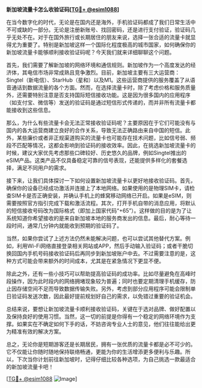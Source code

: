 **新加坡流量卡怎么收验证码[[TG💪+ @esim1088](https://t.me/s/esim1088)]**

在当今数字化的时代，无论是在国内还是海外，手机验证码都成了我们日常生活中不可或缺的一部分。无论是注册新账号、找回密码，还是进行支付验证，验证码几乎无处不在。对于在国外旅行或长期居住的朋友来说，选择一张合适的流量卡就显得尤为重要了。特别是新加坡这样一个国际化程度极高的城市国家，如何确保你的新加坡流量卡能够顺利接收验证码呢？今天我们就来详细聊聊这个问题。

首先，我们需要了解新加坡的网络环境和通信规则。新加坡作为一个高度发达的经济体，其电信市场非常成熟且竞争激烈。目前，新加坡主要有三大运营商：Singtel（新电信）、StarHub（星和）以及M1。这些运营商提供的服务覆盖了从语音通话到数据流量的各个方面。然而，在选择流量卡时，除了考虑价格和服务质量外，还需要特别注意是否支持国际短信接收功能。这是因为很多国内的应用程序（如支付宝、微信等）发送的验证码是通过短信形式传递的，而并非所有流量卡都能接收到这些信息。

那么，为什么有些流量卡会无法正常接收验证码呢？主要原因在于它们可能没有与国内的各大运营商建立良好的合作关系，导致无法正确路由来自中国的短信。此外，某些廉价或者非正规渠道购买的流量卡也可能存在技术问题，比如信号弱、频段不匹配等情况，这都会影响到验证码的接收效率。因此，在挑选新加坡流量卡的时候，建议大家优先考虑那些口碑较好、历史悠久的品牌，例如Singtel推出的eSIM产品。这类产品不仅具备稳定可靠的信号表现，还能提供多样化的套餐选择，满足不同用户的需求。

接下来，让我们具体探讨一下如何设置新加坡流量卡以更好地接收验证码。首先，确保你的设备已经成功激活并连接上了本地网络。如果使用的是物理SIM卡，请检查SIM卡是否正确安装，并确认手机上的蜂窝移动网络已开启。如果是eSIM，则需要按照官方指引完成下载和激活流程。其次，打开手机自带的消息应用，将默认的短信接收号码改为国际格式（即加上国家代码“+65”）。这样做的目的是为了让系统知道你希望接收的是来自新加坡本地的服务商发出的信息。最后，耐心等待一段时间，通常几分钟内就能收到预期的验证码了。

当然，如果你尝试了上述方法仍然未能解决问题，也可以尝试其他替代方案。例如，利用Wi-Fi网络直接登录相关网站或APP，然后手动输入验证码；或者干脆切换回国内手机号码接收验证码后再同步到新加坡账户中去。不过需要注意的是，这种方式可能会带来额外的时间成本，尤其是在紧急情况下更显不便。

除此之外，还有一些小技巧可以帮助提高验证码的成功率。比如尽量避免在高峰时段操作，因为此时段内的网络拥堵现象较为普遍；同时也要定期清理手机缓存，防止因存储空间不足而导致数据传输失败。另外，考虑到部分应用程序可能会限制单日验证码发送次数，因此最好提前规划好自己的需求，以免错过重要的验证机会。

总结来说，要想让新加坡流量卡顺利接收验证码，关键在于选对品牌、做好配置以及保持良好的使用习惯。当然，这一切的前提是你得有一个稳定的网络环境作为支撑。如果实在不确定如何下手的话，不妨咨询专业人士的意见，他们往往能给出更为精准有效的解决方案。

总之，无论你是短期游客还是长期居民，拥有一张优质的流量卡都是必不可少的。它不仅能让你随时随地保持联络畅通，更能为你的生活增添更多便利与乐趣。所以，下次当你计划前往新加坡时，记得仔细比较各种选项，为自己挑选一款最适合的新加坡流量卡吧！

[[TG💪+ @esim1088](https://t.me/s/esim1088) ![Image](https://i.postimg.cc/4NQfJmqS/Snipaste-2025-05-13-00-14-12.png)]